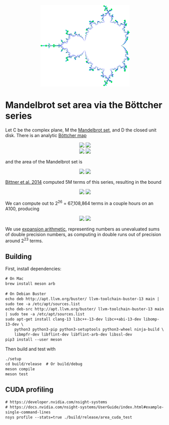 <p align="center">
  <img src="https://github.com/girving/mandelbrot/blob/main/logo.png?raw=true" title="Bottcher visualization">
</p>

# Mandelbrot set area via the Böttcher series

Let C be the complex plane, M the [Mandelbrot set](https://en.wikipedia.org/wiki/Mandelbrot_set), and D the closed unit disk.  There is an analytic [Böttcher map](https://en.wikipedia.org/wiki/External_ray)

<p align="center">
  <img src="https://render.githubusercontent.com/render/math?math={\phi : \mathbb{C} - D \to \mathbb{C} - M}#gh-light-mode-only">
  <img src="https://render.githubusercontent.com/render/math?math={\color{white}\phi : \mathbb{C} - D \to \mathbb{C} - M}#gh-dark-mode-only"><br/>
  <img src="https://render.githubusercontent.com/render/math?math={\phi(z) = z %2B \sum_n b_n z^{-n}}#gh-light-mode-only">
  <img src="https://render.githubusercontent.com/render/math?math={\color{white}\phi(z) = z %2B \sum_n b_n z^{-n}}#gh-dark-mode-only">
</p>

and the area of the Mandelbrot set is

<p align="center">
  <img src="https://render.githubusercontent.com/render/math?math={\mu(M) = \sum_n n b_n^2}#gh-light-mode-only">
  <img src="https://render.githubusercontent.com/render/math?math={\color{white}\mu(M) = \sum_n n b_n^2}#gh-dark-mode-only">
</p>

[Bittner et al. 2014](https://arxiv.org/abs/1410.1212) computed 5M terms of this series, resulting in the bound

<p align="center">
  <img src="https://render.githubusercontent.com/render/math?math={\mu(M) \le 1.68288}#gh-light-mode-only">
  <img src="https://render.githubusercontent.com/render/math?math={\color{white}\mu(M) \le 1.68288}#gh-dark-mode-only">
</p>

We can compute out to 2<sup>26</sup> = 67,108,864 terms in a couple hours on an A100, producing

<p align="center">
  <img src="https://render.githubusercontent.com/render/math?math={\mu(M) \le 1.6576899789}#gh-light-mode-only">
  <img src="https://render.githubusercontent.com/render/math?math={\color{white}\mu(M) \le 1.6576899789}#gh-dark-mode-only">
</p>

We use [expansion arithmetic](https://people.eecs.berkeley.edu/~jrs/papers/robustr.pdf), representing numbers as
unevaluated sums of double precision numbers, as computing in double runs out of precision around
2<sup>23</sup> terms.

## Building

First, install dependencies:

    # On Mac
    brew install meson arb

    # On Debian Buster
    echo deb http://apt.llvm.org/buster/ llvm-toolchain-buster-13 main | sudo tee -a /etc/apt/sources.list
    echo deb-src http://apt.llvm.org/buster/ llvm-toolchain-buster-13 main | sudo tee -a /etc/apt/sources.list
    sudo apt-get install clang-13 libc++-13-dev libc++abi-13-dev libomp-13-dev \
        python3 python3-pip python3-setuptools python3-wheel ninja-build \
        libmpfr-dev libflint-dev libflint-arb-dev libssl-dev
    pip3 install --user meson

Then build and test with

    ./setup
    cd build/release  # Or build/debug
    meson compile
    meson test

## CUDA profiling

    # https://developer.nvidia.com/nsight-systems
    # https://docs.nvidia.com/nsight-systems/UserGuide/index.html#example-single-command-lines
    nsys profile --stats=true ./build/release/area_cuda_test
